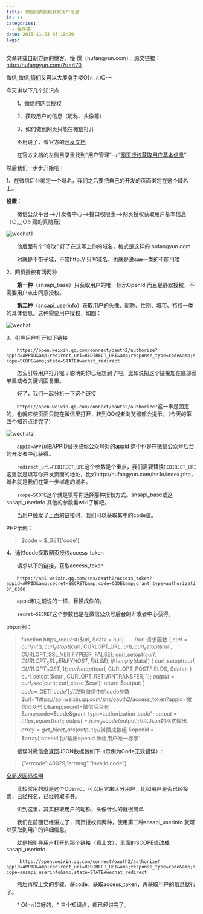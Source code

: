 ```yaml
---
title: 微信网页授权获取用户信息
id: 11
categories:
  - 程序猿
date: 2015-11-23 03:18:29
tags:
---
```


文章转载自胡方运的博客，憧·憬（hufangyun.com），原文链接：http://hufangyun.com/?p=470

微信,微信,猿们又可以大展身手喽O(∩_∩)O~~

<!--more-->
今天讲以下几个知识点：

&emsp;&emsp;1、微信的网页授权

&emsp;&emsp;2、获取用户的信息（昵称、头像等）

&emsp;&emsp;3、如何做到网页只能在微信打开

&emsp;&emsp;不用说了，看官方的[开发文档](http://mp.weixin.qq.com/wiki/home/index.html)

&emsp;&emsp;在官方文档的左侧目录里找到“用户管理”—&gt;“[网页授权获取用户基本信息](http://mp.weixin.qq.com/wiki/17/c0f37d5704f0b64713d5d2c37b468d75.html)”

然后我们一步步开始吧！

1、在微信后台绑定一个域名，我们之后要把自己的开发的页面绑定在这个域名上。

**设置**：

&emsp;&emsp;微信公众平台–&gt;开发者中心–&gt;接口权限表–&gt;网页授权获取用户基本信息（⊙﹏⊙b 藏的真隐蔽）

![wechat1](http://hufangyun.com/wp-content/uploads/2015/11/wechat1-300x157.png)

&emsp;&emsp;他后面有个“修改” 好了在这写上你的域名，格式是这样的 hufangyun.com

&emsp;&emsp;对就是不带子域，不带http:// 只写域名，也就是说sae一类的不能用喽

2、网页授权有两两种

&emsp;&emsp;**第一种**（snsapi_base）只获取用户的唯一标示OpenId,而且是静默授权，不需要用户点击同意授权。

&emsp;&emsp;**第二种**（snsapi_userinfo）获取用户的头像、昵称、性别、城市、特权一类的具体信息。这种需要用户授权，如图：

![wechat](http://hufangyun.com/wp-content/uploads/2015/11/wechat.png)

3、引导用户打开如下链接

&emsp;&emsp;`https://open.weixin.qq.com/connect/oauth2/authorize?appid=APPID&amp;redirect_uri=REDIRECT_URI&amp;response_type=code&amp;scope=SCOPE&amp;state=STATE#wechat_redirect`

&emsp;&emsp;怎么引导用户打开呢？聪明的你已经想到了吧。比如说把这个链接加在底部菜单里或者关键词回复里。

&emsp;&emsp;好了，我们一起分析一下这个链接

&emsp;&emsp;`https://open.weixin.qq.com/connect/oauth2/authorize?`这一串是固定的，也就它使页面只能在微信里打开，转到QQ或者浏览器都会提示。（今天的第四个知识点讲完了）

![wechat2](http://hufangyun.com/wp-content/uploads/2015/11/wechat2-300x232.jpg)

&emsp;&emsp;`appid=APPID`把APPID替换成你公众号对的appid 这个也是在微信公众号后台的开发者中心获得。

&emsp;&emsp;`redirect_uri=REDIRECT_URI`这个参数是个重点，我们需要替换`REDIRECT_URI`这里就是填写你开发页面的地址，比如http://hufangyun.com/hello/index.php，域名就是我们在第一步绑定的域名。

&emsp;&emsp;`scope=SCOPE`这个就是填写你选择那种授权方式。snsapi_base或这snsapi_userinfo 其他的参数看wiki了解吧。

&emsp;&emsp;当用户触发了上面的链接时，我们可以获取其中的code值。

PHP示例：

> $code = $_GET['code'];

4、通过code换取网页授权access_token

&emsp;&emsp;请求以下的链接，获取access_token

&emsp;&emsp;`https://api.weixin.qq.com/sns/oauth2/access_token?appid=APPID&amp;secret=SECRET&amp;code=CODE&amp;grant_type=authorization_code`

&emsp;&emsp;appid和之前说的一样，替换成你的。

&emsp;&emsp;`secret=SECRET`这个参数也是在微信公众号后台的开发者中心获得。

php示例：

> function https_request($url, $data = null)&emsp;&emsp;//url 请求函数 
> {
> $curl = curl_init();
> curl_setopt($curl, CURLOPT_URL, $url);
> curl_setopt($curl, CURLOPT_SSL_VERIFYPEER, FALSE);
> curl_setopt($curl, CURLOPT_SSL_VERIFYHOST, FALSE);
> if (!empty($data))
> {
> curl_setopt($curl, CURLOPT_POST, 1);
> curl_setopt($curl, CURLOPT_POSTFIELDS, $data);
> }
> curl_setopt($curl, CURLOPT_RETURNTRANSFER, 1);
> $output = curl_exec($curl);
> curl_close($curl); return $output; }
> $code=$_GET['code'];//取得微信中的code参数 
> $url="https://api.weixin.qq.com/sns/oauth2/access_token?appid=微信公众号ID&amp;secret=微信后台有&amp;code=$code&amp;grant_type=authorization_code";
> $output = https_request($url);
> $output = json_decode($output);//以Json的格式输出 
> $array = get_object_vars($output);//转换成数组 
> $openid = $array['openid'];//输出openid 微信用户唯一标示`

&emsp;&emsp;错误时微信会返回JSON数据包如下（示例为Code无效错误）:


> {“errcode”:40029,”errmsg”:”invalid code”}

[全局返回码说明](http://mp.weixin.qq.com/wiki/17/fa4e1434e57290788bde25603fa2fcbd.html)

&emsp;&emsp;比较常用的就是这个Openid，可以用它来区分用户，比如用户是否已经投票，已经报名，已经领取卡券。

&emsp;&emsp;讲到这里，其实获取用户的昵称，头像什么的就很简单

&emsp;&emsp;我们在前面已经讲过了，网页授权有两种，使用第二种snsapi_userinfo 就可以获取到用户的详细信息。

&emsp;&emsp;就是把引导用户打开的那个链接（看上文），里面的SCOPE值改成snsapi_userinfo

&emsp;&emsp;` https://open.weixin.qq.com/connect/oauth2/authorize?appid=APPID&amp;redirect_uri=REDIRECT_URI&amp;response_type=code&amp;scope=snsapi_userinfo&amp;state=STATE#wechat_redirect`

&emsp;&emsp;然后再按上文的步骤，获code，获取access_taken，再获取用户的信息就行了。

&emsp;&emsp;*   O(∩∩)O好的，* 三个知识点，都已经讲完了。